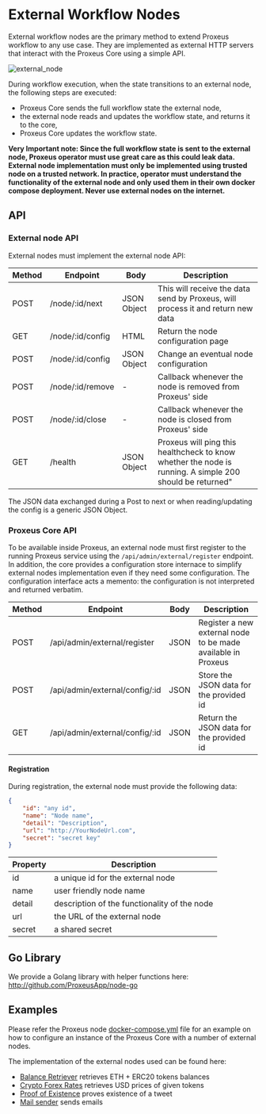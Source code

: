 # External Workflow Nodes


External workflow nodes are the primary method to extend Proxeus workflow to any use case.
They are implemented as external HTTP servers that interact with the Proxeus Core using a
simple API.

![external_node](_media/external_node_half.png)

During workflow execution, when the state transitions to an external node, the following steps are executed:
* Proxeus Core sends the full workflow state the external node,
* the external node reads and updates the workflow state, and returns it to the core,
* Proxeus Core updates the workflow state. 

**Very Important note: Since the full workflow state is sent to the external node, Proxeus operator must 
use great care as this could leak data.  External node implementation must only be 
implemented using trusted node on a trusted network.  In practice, operator must understand the 
functionality of the external node and only used them in their own docker compose deployment.
Never use external nodes on the internet.**

## API

### External node API

External nodes must implement the external node API:

| Method | Endpoint         | Body | Description |
|--------|------------------|------|-------------|
| POST   | /node/:id/next   | JSON Object | This will receive the data send by Proxeus, will process it and return new data |
| GET    | /node/:id/config | HTML | Return the node configuration page |
| POST   | /node/:id/config | JSON Object | Change an eventual node configuration |
| POST   | /node/:id/remove | - | Callback whenever the node is removed from Proxeus' side |
| POST   | /node/:id/close  | - | Callback whenever the node is closed from Proxeus' side  |
| GET    | /health          | JSON Object | Proxeus will ping this healthcheck to know whether the node is running. A simple 200 should be returned" |

The JSON data exchanged during a Post to next or when reading/updating the config is a generic JSON Object.

### Proxeus Core API

To be available inside Proxeus, an external node must first register to the running Proxeus service using the `/api/admin/external/register`
endpoint. In addition, the core provides a configuration store internace to simplify external nodes implementation even if they need 
some configuration.  The configuration interface acts a memento: the configuration is not interpreted and returned verbatim.

| Method | Endpoint         | Body | Description |
|--------|------------------|------|--------------|
| POST   | /api/admin/external/register   | JSON | Register a new external node to be made available in Proxeus |
| POST   | /api/admin/external/config/:id   | JSON | Store the JSON data for the provided id |
| GET   | /api/admin/external/config/:id   | JSON | Return the JSON data for the provided id |

#### Registration

During registration, the external node must provide the following data:

```json
{
    "id": "any id",
    "name": "Node name",
    "detail": "Description",
    "url": "http://YourNodeUrl.com",
    "secret": "secret key"
}
```

| Property | Description |
|--------|-------------|
| id | a unique id for the external node |
| name | user friendly node name |
| detail | description of the functionality of the node |
| url | the URL of the external node |
| secret | a shared secret |

## Go Library

We provide a Golang library with helper functions here: http://github.com/ProxeusApp/node-go

## Examples

Please refer the Proxeus node [docker-compose.yml](https://github.com/ProxeusApp/proxeus-core/blob/master/docker-compose.yml) file 
for an example on how to configure an instance of the Proxeus Core with a number of external nodes.

The implementation of the external nodes used can be found here:

* [Balance Retriever](https://github.com/ProxeusApp/node-balance-retriever) retrieves ETH + ERC20 tokens balances
* [Crypto Forex Rates](https://github.com/ProxeusApp/node-crypto-forex-rates) retrieves USD prices of given tokens
* [Proof of Existence](https://github.com/ProxeusApp/node-proof-of-existence) proves existence of a tweet
* [Mail sender](https://github.com/ProxeusApp/node-mail-sender) sends emails
